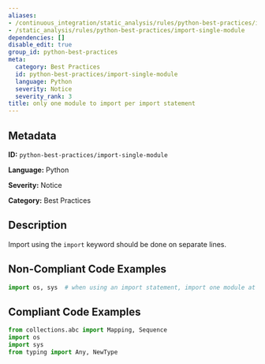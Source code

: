```yaml
---
aliases:
- /continuous_integration/static_analysis/rules/python-best-practices/import-single-module
- /static_analysis/rules/python-best-practices/import-single-module
dependencies: []
disable_edit: true
group_id: python-best-practices
meta:
  category: Best Practices
  id: python-best-practices/import-single-module
  language: Python
  severity: Notice
  severity_rank: 3
title: only one module to import per import statement
---
```

<!--  SOURCED FROM https://github.com/DataDog/datadog-static-analyzer-rule-docs -->


## Metadata
**ID:** `python-best-practices/import-single-module`

**Language:** Python

**Severity:** Notice

**Category:** Best Practices

## Description
Import using the `import` keyword should be done on separate lines.

## Non-Compliant Code Examples
```python
import os, sys  # when using an import statement, import one module at a time
```

## Compliant Code Examples
```python
from collections.abc import Mapping, Sequence
import os
import sys
from typing import Any, NewType
```
